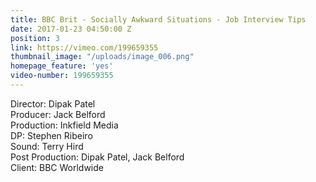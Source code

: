 ```yaml
---
title: BBC Brit - Socially Awkward Situations - Job Interview Tips
date: 2017-01-23 04:50:00 Z
position: 3
link: https://vimeo.com/199659355
thumbnail_image: "/uploads/image_006.png"
homepage_feature: 'yes'
video-number: 199659355
---
```


Director: Dipak Patel<br>
Producer: Jack Belford<br>
Production: Inkfield Media<br>
DP: Stephen Ribeiro<br>
Sound: Terry Hird<br>
Post Production: Dipak Patel, Jack Belford<br>
Client: BBC Worldwide<br>